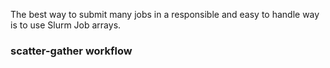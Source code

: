 The best way to submit many jobs in a responsible and easy to handle way is to use Slurm Job arrays.

### scatter-gather workflow

